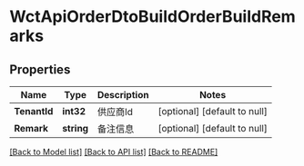 # WctApiOrderDtoBuildOrderBuildRemarks

## Properties
Name | Type | Description | Notes
------------ | ------------- | ------------- | -------------
**TenantId** | **int32** | 供应商Id | [optional] [default to null]
**Remark** | **string** | 备注信息 | [optional] [default to null]

[[Back to Model list]](../README.md#documentation-for-models) [[Back to API list]](../README.md#documentation-for-api-endpoints) [[Back to README]](../README.md)

